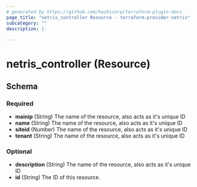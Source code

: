 ```yaml
---
# generated by https://github.com/hashicorp/terraform-plugin-docs
page_title: "netris_controller Resource - terraform-provider-netris"
subcategory: ""
description: |-
  
---
```


# netris_controller (Resource)





<!-- schema generated by tfplugindocs -->
## Schema

### Required

- **mainip** (String) The name of the resource, also acts as it's unique ID
- **name** (String) The name of the resource, also acts as it's unique ID
- **siteid** (Number) The name of the resource, also acts as it's unique ID
- **tenant** (String) The name of the resource, also acts as it's unique ID

### Optional

- **description** (String) The name of the resource, also acts as it's unique ID
- **id** (String) The ID of this resource.


